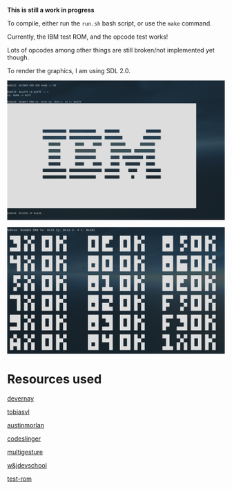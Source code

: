 **This is still a work in progress**

To compile, either run the ``run.sh`` bash script, or use the ``make`` command.

Currently, the IBM test ROM, and the opcode test works! 

Lots of opcodes among other things are still broken/not implemented yet though. 

To render the graphics, I am using SDL 2.0.

![ibm](images/ibm_test.png)

![op-test](images/opcode_test.png)

# Resources used
[devernay](http://devernay.free.fr/hacks/chip8/C8TECH10.HTM)

[tobiasvl](https://tobiasvl.github.io/blog/write-a-chip-8-emulator/)

[austinmorlan](https://austinmorlan.com/posts/chip8_emulator/)

[codeslinger](http://www.codeslinger.co.uk/pages/projects/chip8.html)

[multigesture](https://multigesture.net/articles/how-to-write-an-emulator-chip-8-interpreter/)

[w&jdevschool](https://blog.wjdevschool.com/blog/video-game-console-emulator/)

[test-rom](https://github.com/corax89/chip8-test-rom)


